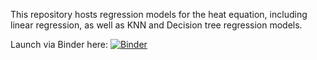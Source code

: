 This repository hosts regression models for the heat equation, including linear regression, as well as KNN and Decision
tree regression models. 

Launch via Binder here: [![Binder](https://mybinder.org/badge_logo.svg)](https://mybinder.org/v2/gh/yajuna/linearRegression/HEAD)
